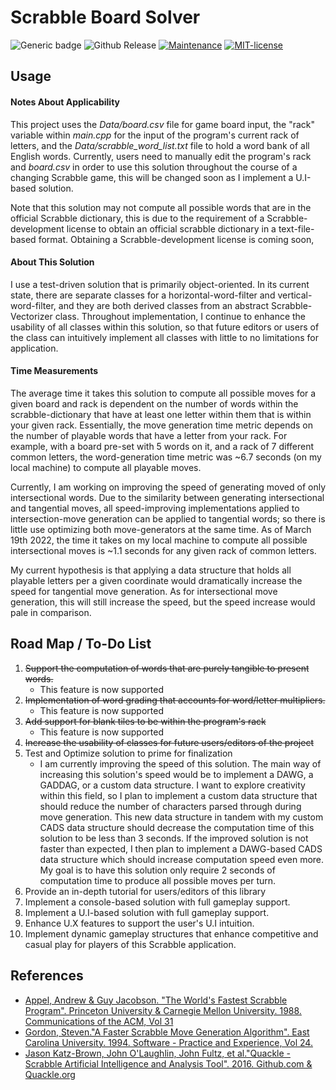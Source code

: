 # Scrabble Board Solver

![Generic badge](https://img.shields.io/badge/build-passing-color.svg)
![Github Release](https://img.shields.io/badge/release-v0.2.3--beta-informational)
[![Maintenance](https://img.shields.io/badge/Maintained%3F-yes-green.svg)](https://github.com/adamcesco/scrabble-solver/graphs/commit-activity)
[![MIT-license](https://img.shields.io/badge/License-MIT-blue.svg)](./LICENSE.txt)

## Usage

#### Notes About Applicability

This project uses the *Data/board.csv* file for game board input, the "rack" variable within *main.cpp* for the input of the program's current rack of letters, and the *Data/scrabble_word_list.txt* file to hold a word bank of all English words. Currently, users need to manually edit the program's rack and *board.csv* in order to use this solution throughout the course of a changing Scrabble game, this will be changed soon as I implement a U.I-based solution.

Note that this solution may not compute all possible words that are in the official Scrabble dictionary, this is due to the requirement of a Scrabble-development license to obtain an official scrabble dictionary in a text-file-based format. Obtaining a Scrabble-development license is coming soon,

#### About This Solution

I use a test-driven solution that is primarily object-oriented. In its current state, there are separate classes for a horizontal-word-filter and vertical-word-filter, and they are both derived classes from an abstract Scrabble-Vectorizer class. Throughout implementation, I continue to enhance the usability of all classes within this solution, so that future editors or users of the class can intuitively implement all classes with little to no limitations for application.

#### Time Measurements

The average time it takes this solution to compute all possible moves for a given board and rack is dependent on the number of words within the scrabble-dictionary that have at least one letter within them that is within your given rack. Essentially, the move generation time metric depends on the number of playable words that have a letter from your rack. For example, with a board pre-set with 5 words on it, and a rack of 7 different common letters, the word-generation time metric was ~6.7 seconds (on my local machine) to compute all playable moves.

Currently, I am working on improving the speed of generating moved of only intersectional words. Due to the similarity between generating intersectional and tangential moves, all speed-improving implementations applied to intersection-move generation can be applied to tangential words; so there is little use optimizing both move-generators at the same time. As of March 19th 2022, the time it takes on my local machine to compute all possible intersectional moves is ~1.1 seconds for any given rack of common letters.

My current hypothesis is that applying a data structure that holds all playable letters per a given coordinate would dramatically increase the speed for tangential move generation. As for intersectional move generation, this will still increase the speed, but the speed increase would pale in comparison.


## Road Map / To-Do List

1. ~~Support the computation of words that are purely tangible to present words.~~
    - This feature is now supported
2. ~~Implementation of word grading that accounts for word/letter multipliers.~~
    - This feature is now supported
3. ~~Add support for blank tiles to be within the program's rack~~
    - This feature is now supported
4. ~~Increase the usability of classes for future users/editors of the project~~
5. Test and Optimize solution to prime for finalization
    - I am currently improving the speed of this solution. The main way of increasing this solution's speed would be to implement a DAWG, a GADDAG, or a custom data structure. I want to explore creativity within this field, so I plan to implement a custom data structure that should reduce the number of characters parsed through during move generation. This new data structure in tandem with my custom CADS data structure should decrease the computation time of this solution to be less than 3 seconds. If the improved solution is not faster than expected, I then plan to implement a DAWG-based CADS data structure which should increase computation speed even more. My goal is to have this solution only require 2 seconds of computation time to produce all possible moves per turn.
6. Provide an in-depth tutorial for users/editors of this library
7. Implement a console-based solution with full gameplay support.
8. Implement a U.I-based solution with full gameplay support.
9. Enhance U.X features to support the user's U.I intuition.
10. Implement dynamic gameplay structures that enhance competitive and casual play for players of this Scrabble application.

## References

- [Appel, Andrew & Guy Jacobson. "The World's Fastest Scrabble Program". Princeton University & Carnegie Mellon University. 1988. Communications of the ACM, Vol 31](https://dl.acm.org/doi/10.1145/42411.42420)
- [Gordon, Steven."A Faster Scrabble Move Generation Algorithm". East Carolina University. 1994. Software - Practice and Experience, Vol 24.](https://doi.org/10.1002/spe.4380240205)
- [Jason Katz-Brown, John O'Laughlin, John Fultz, et al."Quackle - Scrabble Artificial Intelligence and Analysis Tool". 2016. Github.com & Quackle.org](https://github.com/quackle/quackle)
